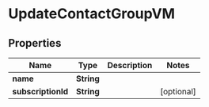

# UpdateContactGroupVM


## Properties

| Name | Type | Description | Notes |
|------------ | ------------- | ------------- | -------------|
|**name** | **String** |  |  |
|**subscriptionId** | **String** |  |  [optional] |




